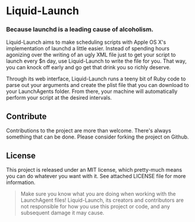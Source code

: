 # Liquid-Launch
### Because launchd is a leading cause of alcoholism.

Liquid-Launch aims to make scheduling scripts with Apple OS X's implementation of launchd a little easier. Instead of spending hours agonizing over the writing of an ugly XML file just to get your script to launch every $n day, use Liquid-Launch to write the file for you. That way, you can knock off early and go get that drink you so richly deserve.

Through its web interface, Liquid-Launch runs a teeny bit of Ruby code to parse out your arguments and create the plist file that you can download to your LaunchAgents folder. From there, your machine will automatically perform your script at the desired intervals.

## Contribute

Contributions to the project are more than welcome. There's always something that can be done. Please consider forking the project on Github.

## License

This project is released under an MIT license, which pretty-much means you can do whatever you want with it. See attached LICENSE file for more information.


>Make sure you know what you are doing when working with the LaunchAgent files!
>Liquid-Launch, its creators and contributors are not responsible for how you use this project or code, and any subsequent damage it may cause.